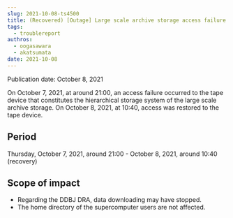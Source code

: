```yaml
---
slug: 2021-10-08-ts4500
title: (Recovered) [Outage] Large scale archive storage access failure on Thursday, October 7, 2021
tags:
  - troublereport
authros:
  - oogasawara
  - akatsumata
date: 2021-10-08
---
```


Publication date: October 8, 2021


On October 7, 2021, at around 21:00, an access failure occurred to the tape device that constitutes the hierarchical storage system of the large scale archive storage.
On October 8, 2021, at 10:40, access was restored to the tape device.



## Period

Thursday, October 7, 2021, around 21:00 - October 8, 2021, around 10:40 (recovery)


## Scope of impact

- Regarding the DDBJ DRA, data downloading may have stopped.
- The home directory of the supercomputer users are not affected.
